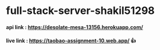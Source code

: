 # full-stack-server-shakil51298

#### api link : https://desolate-mesa-13156.herokuapp.com/
#### live link : https://taobao-assignment-10.web.app/ :+1: